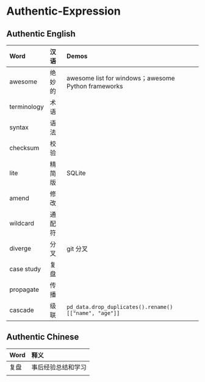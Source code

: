 # Authentic-Expression

## Authentic English

| Word | 汉语 | Demos |
| :--- | :--- | :--- |
| awesome | 绝妙的 | awesome list for windows；awesome Python frameworks |
| terminology | 术语 |  |
| syntax | 语法 |  |
| checksum | 校验 |  |
| lite | 精简版 | SQLite |
| amend | 修改 |  |
| wildcard | 通配符 |  |
| diverge | 分叉 | git 分叉 |
| case study | 复盘 |  |
| propagate | 传播 |  |
| cascade | 级联 | `pd_data.drop_duplicates().rename()[["name", "age"]]` |

## Authentic Chinese

| Word | 释义 |
| :--- | :--- |
| 复盘 | 事后经验总结和学习 |
|  |  |

